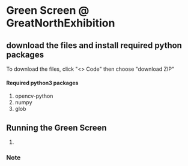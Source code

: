 # Green Screen @ GreatNorthExhibition

## download the files and install required python packages
To download the files, click "<> Code" then choose "download ZIP"
#### Required python3 packages
1. opencv-python
2. numpy
3. glob

## Running the Green Screen
1. 

### Note
